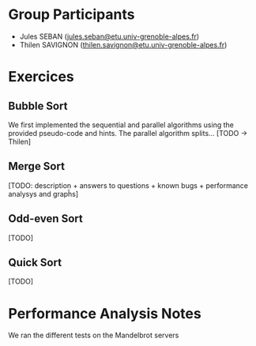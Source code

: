 # Group Participants
- Jules SEBAN (jules.seban@etu.univ-grenoble-alpes.fr)
- Thilen SAVIGNON (thilen.savignon@etu.univ-grenoble-alpes.fr)

# Exercices
## Bubble Sort
We first implemented the sequential and parallel algorithms using the provided pseudo-code and hints.
The parallel algorithm splits... [TODO -> Thilen]

## Merge Sort
[TODO: description + answers to questions + known bugs + performance analysys and grapĥs]

## Odd-even Sort
[TODO]

## Quick Sort
[TODO]

# Performance Analysis Notes
We ran the different tests on the Mandelbrot servers 
